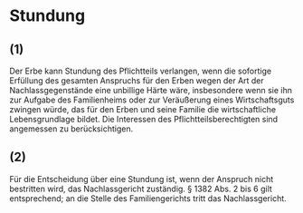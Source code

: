 # Stundung



## (1)

 Der Erbe kann Stundung des Pflichtteils verlangen, wenn die sofortige Erfüllung des gesamten Anspruchs für den Erben wegen der Art der Nachlassgegenstände eine unbillige Härte wäre, insbesondere wenn sie ihn zur Aufgabe des Familienheims oder zur Veräußerung eines Wirtschaftsguts zwingen würde, das für den Erben und seine Familie die wirtschaftliche Lebensgrundlage bildet. Die Interessen des Pflichtteilsberechtigten sind angemessen zu berücksichtigen.

## (2)

 Für die Entscheidung über eine Stundung ist, wenn der Anspruch nicht bestritten wird, das Nachlassgericht zuständig. § 1382 Abs. 2 bis 6 gilt entsprechend; an die Stelle des Familiengerichts tritt das Nachlassgericht. 

